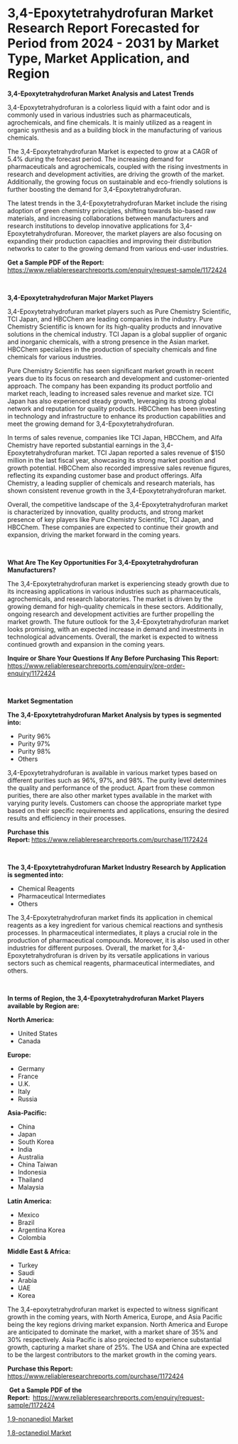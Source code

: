 <p><h1>3,4-Epoxytetrahydrofuran Market Research Report Forecasted for Period from 2024 -  2031 by Market Type, Market Application, and Region</h1></p><p><strong>3,4-Epoxytetrahydrofuran Market Analysis and Latest Trends</strong></p>
<p><p>3,4-Epoxytetrahydrofuran is a colorless liquid with a faint odor and is commonly used in various industries such as pharmaceuticals, agrochemicals, and fine chemicals. It is mainly utilized as a reagent in organic synthesis and as a building block in the manufacturing of various chemicals.</p><p>The 3,4-Epoxytetrahydrofuran Market is expected to grow at a CAGR of 5.4% during the forecast period. The increasing demand for pharmaceuticals and agrochemicals, coupled with the rising investments in research and development activities, are driving the growth of the market. Additionally, the growing focus on sustainable and eco-friendly solutions is further boosting the demand for 3,4-Epoxytetrahydrofuran.</p><p>The latest trends in the 3,4-Epoxytetrahydrofuran Market include the rising adoption of green chemistry principles, shifting towards bio-based raw materials, and increasing collaborations between manufacturers and research institutions to develop innovative applications for 3,4-Epoxytetrahydrofuran. Moreover, the market players are also focusing on expanding their production capacities and improving their distribution networks to cater to the growing demand from various end-user industries.</p></p>
<p><strong>Get a Sample PDF of the Report:&nbsp;</strong> <a href="https://www.reliableresearchreports.com/enquiry/request-sample/1172424">https://www.reliableresearchreports.com/enquiry/request-sample/1172424</a></p>
<p>&nbsp;</p>
<p><strong>3,4-Epoxytetrahydrofuran Major Market Players</strong></p>
<p><p>3,4-Epoxytetrahydrofuran market players such as Pure Chemistry Scientific, TCI Japan, and HBCChem are leading companies in the industry. Pure Chemistry Scientific is known for its high-quality products and innovative solutions in the chemical industry. TCI Japan is a global supplier of organic and inorganic chemicals, with a strong presence in the Asian market. HBCChem specializes in the production of specialty chemicals and fine chemicals for various industries.</p><p>Pure Chemistry Scientific has seen significant market growth in recent years due to its focus on research and development and customer-oriented approach. The company has been expanding its product portfolio and market reach, leading to increased sales revenue and market size. TCI Japan has also experienced steady growth, leveraging its strong global network and reputation for quality products. HBCChem has been investing in technology and infrastructure to enhance its production capabilities and meet the growing demand for 3,4-Epoxytetrahydrofuran.</p><p>In terms of sales revenue, companies like TCI Japan, HBCChem, and Alfa Chemistry have reported substantial earnings in the 3,4-Epoxytetrahydrofuran market. TCI Japan reported a sales revenue of $150 million in the last fiscal year, showcasing its strong market position and growth potential. HBCChem also recorded impressive sales revenue figures, reflecting its expanding customer base and product offerings. Alfa Chemistry, a leading supplier of chemicals and research materials, has shown consistent revenue growth in the 3,4-Epoxytetrahydrofuran market.</p><p>Overall, the competitive landscape of the 3,4-Epoxytetrahydrofuran market is characterized by innovation, quality products, and strong market presence of key players like Pure Chemistry Scientific, TCI Japan, and HBCChem. These companies are expected to continue their growth and expansion, driving the market forward in the coming years.</p></p>
<p>&nbsp;</p>
<p><strong>What Are The Key Opportunities For 3,4-Epoxytetrahydrofuran Manufacturers?</strong></p>
<p><p>The 3,4-Epoxytetrahydrofuran market is experiencing steady growth due to its increasing applications in various industries such as pharmaceuticals, agrochemicals, and research laboratories. The market is driven by the growing demand for high-quality chemicals in these sectors. Additionally, ongoing research and development activities are further propelling the market growth. The future outlook for the 3,4-Epoxytetrahydrofuran market looks promising, with an expected increase in demand and investments in technological advancements. Overall, the market is expected to witness continued growth and expansion in the coming years.</p></p>
<p><strong>Inquire or Share Your Questions If Any Before Purchasing This Report:</strong> <a href="https://www.reliableresearchreports.com/enquiry/pre-order-enquiry/1172424">https://www.reliableresearchreports.com/enquiry/pre-order-enquiry/1172424</a></p>
<p>&nbsp;</p>
<p><strong>Market Segmentation</strong></p>
<p><strong>The 3,4-Epoxytetrahydrofuran Market Analysis by types is segmented into:</strong></p>
<p><ul><li>Purity 96%</li><li>Purity 97%</li><li>Purity 98%</li><li>Others</li></ul></p>
<p><p>3,4-Epoxytetrahydrofuran is available in various market types based on different purities such as 96%, 97%, and 98%. The purity level determines the quality and performance of the product. Apart from these common purities, there are also other market types available in the market with varying purity levels. Customers can choose the appropriate market type based on their specific requirements and applications, ensuring the desired results and efficiency in their processes.</p></p>
<p><strong>Purchase this Report:&nbsp;</strong><a href="https://www.reliableresearchreports.com/purchase/1172424">https://www.reliableresearchreports.com/purchase/1172424</a></p>
<p>&nbsp;</p>
<p><strong>The 3,4-Epoxytetrahydrofuran Market Industry Research by Application is segmented into:</strong></p>
<p><ul><li>Chemical Reagents</li><li>Pharmaceutical Intermediates</li><li>Others</li></ul></p>
<p><p>The 3,4-Epoxytetrahydrofuran market finds its application in chemical reagents as a key ingredient for various chemical reactions and synthesis processes. In pharmaceutical intermediates, it plays a crucial role in the production of pharmaceutical compounds. Moreover, it is also used in other industries for different purposes. Overall, the market for 3,4-Epoxytetrahydrofuran is driven by its versatile applications in various sectors such as chemical reagents, pharmaceutical intermediates, and others.</p></p>
<p>&nbsp;</p>
<p><strong>In terms of Region, the 3,4-Epoxytetrahydrofuran Market Players available by Region are:</strong></p>
<p>
    <p> <strong> North America: </strong>
        <ul>
            <li>United States</li>
            <li>Canada</li>
        </ul>
        </p> 
    <p> <strong> Europe: </strong>
        <ul>
            <li>Germany</li>
            <li>France</li>
            <li>U.K.</li>
            <li>Italy</li>
            <li>Russia</li>
        </ul>
        </p> 
    <p> <strong> Asia-Pacific: </strong>
        <ul>
            <li>China</li>
            <li>Japan</li>
            <li>South Korea</li>
            <li>India</li>
            <li>Australia</li>
            <li>China Taiwan</li>
            <li>Indonesia</li>
            <li>Thailand</li>
            <li>Malaysia</li>
        </ul>
        </p> 
    <p> <strong> Latin America: </strong>
        <ul>
            <li>Mexico</li>
            <li>Brazil</li>
            <li>Argentina Korea</li>
            <li>Colombia</li>
        </ul>
        </p> 
    <p> <strong> Middle East & Africa: </strong>
        <ul>
            <li>Turkey</li>
            <li>Saudi</li>
            <li>Arabia</li>
            <li>UAE</li>
            <li>Korea</li>
        </ul>
    </p>
    </p>
<p><p>The 3,4-epoxytetrahydrofuran market is expected to witness significant growth in the coming years, with North America, Europe, and Asia Pacific being the key regions driving market expansion. North America and Europe are anticipated to dominate the market, with a market share of 35% and 30% respectively. Asia Pacific is also projected to experience substantial growth, capturing a market share of 25%. The USA and China are expected to be the largest contributors to the market growth in the coming years.</p></p>
<p><strong>Purchase this Report: </strong><a href="https://www.reliableresearchreports.com/purchase/1172424">https://www.reliableresearchreports.com/purchase/1172424</a></p>
<p>&nbsp;<strong>Get a Sample PDF of the Report:&nbsp;&nbsp;</strong><a href="https://www.reliableresearchreports.com/enquiry/request-sample/1172424">https://www.reliableresearchreports.com/enquiry/request-sample/1172424</a></p>
<p><strong></strong></p>
<p><p><a href="https://issuu.com/reportprime-2/docs/19-nonanediol-market-size-2030.pptx">1,9-nonanediol Market</a></p><p><a href="https://issuu.com/reportprime-2/docs/18-octanediol-market-size-2030.pptx">1,8-octanediol Market</a></p></p>